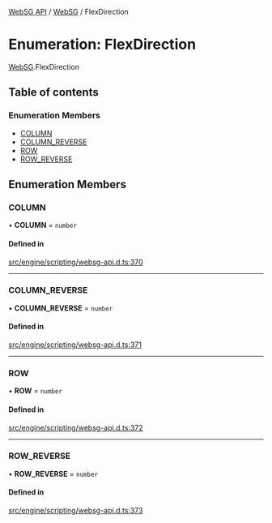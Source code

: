 [WebSG API](../README.md) / [WebSG](../modules/WebSG.md) / FlexDirection

# Enumeration: FlexDirection

[WebSG](../modules/WebSG.md).FlexDirection

## Table of contents

### Enumeration Members

- [COLUMN](WebSG.FlexDirection.md#column)
- [COLUMN\_REVERSE](WebSG.FlexDirection.md#column_reverse)
- [ROW](WebSG.FlexDirection.md#row)
- [ROW\_REVERSE](WebSG.FlexDirection.md#row_reverse)

## Enumeration Members

### COLUMN

• **COLUMN** = `number`

#### Defined in

[src/engine/scripting/websg-api.d.ts:370](https://github.com/thirdroom/thirdroom/blob/972fa72b/src/engine/scripting/websg-api.d.ts#L370)

___

### COLUMN\_REVERSE

• **COLUMN\_REVERSE** = `number`

#### Defined in

[src/engine/scripting/websg-api.d.ts:371](https://github.com/thirdroom/thirdroom/blob/972fa72b/src/engine/scripting/websg-api.d.ts#L371)

___

### ROW

• **ROW** = `number`

#### Defined in

[src/engine/scripting/websg-api.d.ts:372](https://github.com/thirdroom/thirdroom/blob/972fa72b/src/engine/scripting/websg-api.d.ts#L372)

___

### ROW\_REVERSE

• **ROW\_REVERSE** = `number`

#### Defined in

[src/engine/scripting/websg-api.d.ts:373](https://github.com/thirdroom/thirdroom/blob/972fa72b/src/engine/scripting/websg-api.d.ts#L373)
